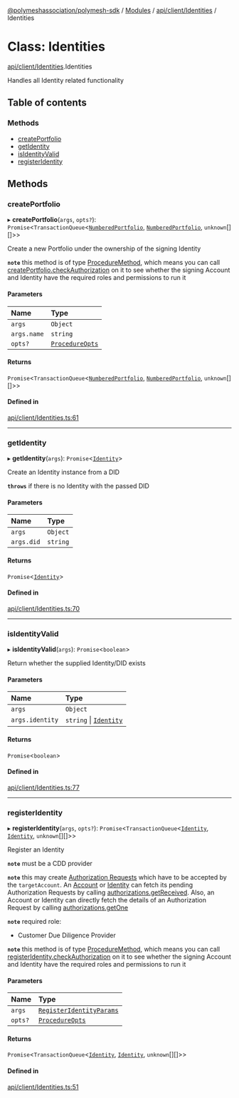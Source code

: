 [@polymeshassociation/polymesh-sdk](../README.md) / [Modules](../modules.md) / [api/client/Identities](../modules/api_client_Identities.md) / Identities

# Class: Identities

[api/client/Identities](../modules/api_client_Identities.md).Identities

Handles all Identity related functionality

## Table of contents

### Methods

- [createPortfolio](api_client_Identities.Identities.md#createportfolio)
- [getIdentity](api_client_Identities.Identities.md#getidentity)
- [isIdentityValid](api_client_Identities.Identities.md#isidentityvalid)
- [registerIdentity](api_client_Identities.Identities.md#registeridentity)

## Methods

### createPortfolio

▸ **createPortfolio**(`args`, `opts?`): `Promise`<`TransactionQueue`<[`NumberedPortfolio`](api_entities_NumberedPortfolio.NumberedPortfolio.md), [`NumberedPortfolio`](api_entities_NumberedPortfolio.NumberedPortfolio.md), `unknown`[][]\>\>

Create a new Portfolio under the ownership of the signing Identity

**`note`** this method is of type [ProcedureMethod](../interfaces/types.ProcedureMethod.md), which means you can call [createPortfolio.checkAuthorization](../interfaces/types.ProcedureMethod.md#checkauthorization)
  on it to see whether the signing Account and Identity have the required roles and permissions to run it

#### Parameters

| Name | Type |
| :------ | :------ |
| `args` | `Object` |
| `args.name` | `string` |
| `opts?` | [`ProcedureOpts`](../interfaces/types.ProcedureOpts.md) |

#### Returns

`Promise`<`TransactionQueue`<[`NumberedPortfolio`](api_entities_NumberedPortfolio.NumberedPortfolio.md), [`NumberedPortfolio`](api_entities_NumberedPortfolio.NumberedPortfolio.md), `unknown`[][]\>\>

#### Defined in

[api/client/Identities.ts:61](https://github.com/PolymathNetwork/polymesh-sdk/blob/31dfa0dc/src/api/client/Identities.ts#L61)

___

### getIdentity

▸ **getIdentity**(`args`): `Promise`<[`Identity`](api_entities_Identity.Identity.md)\>

Create an Identity instance from a DID

**`throws`** if there is no Identity with the passed DID

#### Parameters

| Name | Type |
| :------ | :------ |
| `args` | `Object` |
| `args.did` | `string` |

#### Returns

`Promise`<[`Identity`](api_entities_Identity.Identity.md)\>

#### Defined in

[api/client/Identities.ts:70](https://github.com/PolymathNetwork/polymesh-sdk/blob/31dfa0dc/src/api/client/Identities.ts#L70)

___

### isIdentityValid

▸ **isIdentityValid**(`args`): `Promise`<`boolean`\>

Return whether the supplied Identity/DID exists

#### Parameters

| Name | Type |
| :------ | :------ |
| `args` | `Object` |
| `args.identity` | `string` \| [`Identity`](api_entities_Identity.Identity.md) |

#### Returns

`Promise`<`boolean`\>

#### Defined in

[api/client/Identities.ts:77](https://github.com/PolymathNetwork/polymesh-sdk/blob/31dfa0dc/src/api/client/Identities.ts#L77)

___

### registerIdentity

▸ **registerIdentity**(`args`, `opts?`): `Promise`<`TransactionQueue`<[`Identity`](api_entities_Identity.Identity.md), [`Identity`](api_entities_Identity.Identity.md), `unknown`[][]\>\>

Register an Identity

**`note`** must be a CDD provider

**`note`** this may create [Authorization Requests](api_entities_AuthorizationRequest.AuthorizationRequest.md) which have to be accepted by the `targetAccount`.
  An [Account](api_entities_Account.Account.md) or [Identity](api_entities_Identity.Identity.md) can fetch its pending Authorization Requests by calling [authorizations.getReceived](api_entities_common_namespaces_Authorizations.Authorizations.md#getreceived).
  Also, an Account or Identity can directly fetch the details of an Authorization Request by calling [authorizations.getOne](api_entities_common_namespaces_Authorizations.Authorizations.md#getone)

**`note`** required role:
  - Customer Due Diligence Provider

**`note`** this method is of type [ProcedureMethod](../interfaces/types.ProcedureMethod.md), which means you can call [registerIdentity.checkAuthorization](../interfaces/types.ProcedureMethod.md#checkauthorization)
  on it to see whether the signing Account and Identity have the required roles and permissions to run it

#### Parameters

| Name | Type |
| :------ | :------ |
| `args` | [`RegisterIdentityParams`](../interfaces/api_procedures_registerIdentity.RegisterIdentityParams.md) |
| `opts?` | [`ProcedureOpts`](../interfaces/types.ProcedureOpts.md) |

#### Returns

`Promise`<`TransactionQueue`<[`Identity`](api_entities_Identity.Identity.md), [`Identity`](api_entities_Identity.Identity.md), `unknown`[][]\>\>

#### Defined in

[api/client/Identities.ts:51](https://github.com/PolymathNetwork/polymesh-sdk/blob/31dfa0dc/src/api/client/Identities.ts#L51)
